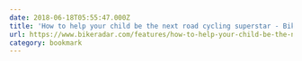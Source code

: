 ```yaml
---
date: 2018-06-18T05:55:47.000Z
title: 'How to help your child be the next road cycling superstar - BikeRadar'
url: https://www.bikeradar.com/features/how-to-help-your-child-be-the-next-road-cycling-superstar/
category: bookmark
---
```

